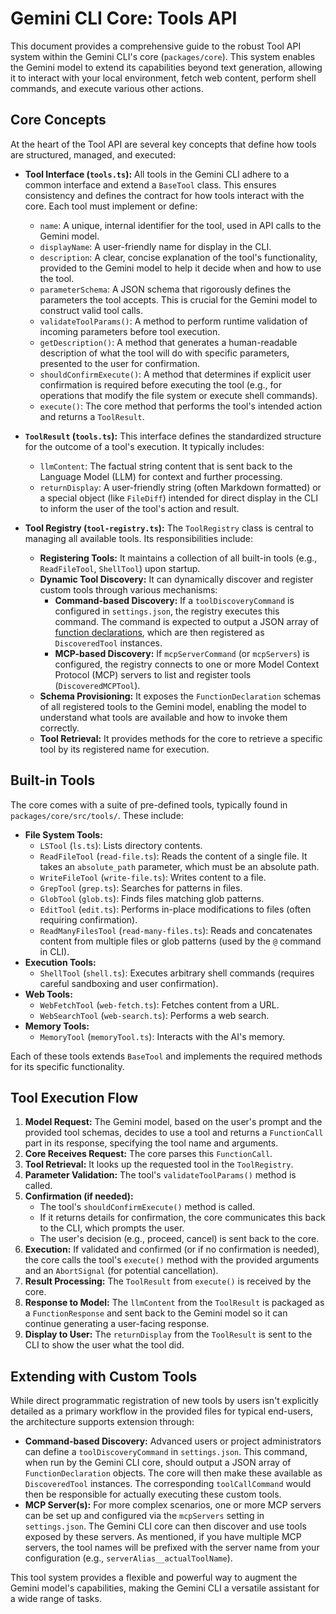 # Gemini CLI Core: Tools API

This document provides a comprehensive guide to the robust Tool API system within the Gemini CLI's core (`packages/core`). This system enables the Gemini model to extend its capabilities beyond text generation, allowing it to interact with your local environment, fetch web content, perform shell commands, and execute various other actions.

## Core Concepts

At the heart of the Tool API are several key concepts that define how tools are structured, managed, and executed:

-   **Tool Interface (`tools.ts`):** All tools in the Gemini CLI adhere to a common interface and extend a `BaseTool` class. This ensures consistency and defines the contract for how tools interact with the core. Each tool must implement or define:
    -   `name`: A unique, internal identifier for the tool, used in API calls to the Gemini model.
    -   `displayName`: A user-friendly name for display in the CLI.
    -   `description`: A clear, concise explanation of the tool's functionality, provided to the Gemini model to help it decide when and how to use the tool.
    -   `parameterSchema`: A JSON schema that rigorously defines the parameters the tool accepts. This is crucial for the Gemini model to construct valid tool calls.
    -   `validateToolParams()`: A method to perform runtime validation of incoming parameters before tool execution.
    -   `getDescription()`: A method that generates a human-readable description of what the tool will do with specific parameters, presented to the user for confirmation.
    -   `shouldConfirmExecute()`: A method that determines if explicit user confirmation is required before executing the tool (e.g., for operations that modify the file system or execute shell commands).
    -   `execute()`: The core method that performs the tool's intended action and returns a `ToolResult`.

-   **`ToolResult` (`tools.ts`):** This interface defines the standardized structure for the outcome of a tool's execution. It typically includes:
    -   `llmContent`: The factual string content that is sent back to the Language Model (LLM) for context and further processing.
    -   `returnDisplay`: A user-friendly string (often Markdown formatted) or a special object (like `FileDiff`) intended for direct display in the CLI to inform the user of the tool's action and result.

-   **Tool Registry (`tool-registry.ts`):** The `ToolRegistry` class is central to managing all available tools. Its responsibilities include:
    -   **Registering Tools:** It maintains a collection of all built-in tools (e.g., `ReadFileTool`, `ShellTool`) upon startup.
    -   **Dynamic Tool Discovery:** It can dynamically discover and register custom tools through various mechanisms:
        -   **Command-based Discovery:** If a `toolDiscoveryCommand` is configured in `settings.json`, the registry executes this command. The command is expected to output a JSON array of [function declarations](https://ai.google.dev/gemini-api/docs/function-calling#function-declarations), which are then registered as `DiscoveredTool` instances.
        -   **MCP-based Discovery:** If `mcpServerCommand` (or `mcpServers`) is configured, the registry connects to one or more Model Context Protocol (MCP) servers to list and register tools (`DiscoveredMCPTool`).
    -   **Schema Provisioning:** It exposes the `FunctionDeclaration` schemas of all registered tools to the Gemini model, enabling the model to understand what tools are available and how to invoke them correctly.
    -   **Tool Retrieval:** It provides methods for the core to retrieve a specific tool by its registered name for execution.

## Built-in Tools

The core comes with a suite of pre-defined tools, typically found in `packages/core/src/tools/`. These include:

- **File System Tools:**
  - `LSTool` (`ls.ts`): Lists directory contents.
  - `ReadFileTool` (`read-file.ts`): Reads the content of a single file. It takes an `absolute_path` parameter, which must be an absolute path.
  - `WriteFileTool` (`write-file.ts`): Writes content to a file.
  - `GrepTool` (`grep.ts`): Searches for patterns in files.
  - `GlobTool` (`glob.ts`): Finds files matching glob patterns.
  - `EditTool` (`edit.ts`): Performs in-place modifications to files (often requiring confirmation).
  - `ReadManyFilesTool` (`read-many-files.ts`): Reads and concatenates content from multiple files or glob patterns (used by the `@` command in CLI).
- **Execution Tools:**
  - `ShellTool` (`shell.ts`): Executes arbitrary shell commands (requires careful sandboxing and user confirmation).
- **Web Tools:**
  - `WebFetchTool` (`web-fetch.ts`): Fetches content from a URL.
  - `WebSearchTool` (`web-search.ts`): Performs a web search.
- **Memory Tools:**
  - `MemoryTool` (`memoryTool.ts`): Interacts with the AI's memory.

Each of these tools extends `BaseTool` and implements the required methods for its specific functionality.

## Tool Execution Flow

1.  **Model Request:** The Gemini model, based on the user's prompt and the provided tool schemas, decides to use a tool and returns a `FunctionCall` part in its response, specifying the tool name and arguments.
2.  **Core Receives Request:** The core parses this `FunctionCall`.
3.  **Tool Retrieval:** It looks up the requested tool in the `ToolRegistry`.
4.  **Parameter Validation:** The tool's `validateToolParams()` method is called.
5.  **Confirmation (if needed):**
    - The tool's `shouldConfirmExecute()` method is called.
    - If it returns details for confirmation, the core communicates this back to the CLI, which prompts the user.
    - The user's decision (e.g., proceed, cancel) is sent back to the core.
6.  **Execution:** If validated and confirmed (or if no confirmation is needed), the core calls the tool's `execute()` method with the provided arguments and an `AbortSignal` (for potential cancellation).
7.  **Result Processing:** The `ToolResult` from `execute()` is received by the core.
8.  **Response to Model:** The `llmContent` from the `ToolResult` is packaged as a `FunctionResponse` and sent back to the Gemini model so it can continue generating a user-facing response.
9.  **Display to User:** The `returnDisplay` from the `ToolResult` is sent to the CLI to show the user what the tool did.

## Extending with Custom Tools

While direct programmatic registration of new tools by users isn't explicitly detailed as a primary workflow in the provided files for typical end-users, the architecture supports extension through:

- **Command-based Discovery:** Advanced users or project administrators can define a `toolDiscoveryCommand` in `settings.json`. This command, when run by the Gemini CLI core, should output a JSON array of `FunctionDeclaration` objects. The core will then make these available as `DiscoveredTool` instances. The corresponding `toolCallCommand` would then be responsible for actually executing these custom tools.
- **MCP Server(s):** For more complex scenarios, one or more MCP servers can be set up and configured via the `mcpServers` setting in `settings.json`. The Gemini CLI core can then discover and use tools exposed by these servers. As mentioned, if you have multiple MCP servers, the tool names will be prefixed with the server name from your configuration (e.g., `serverAlias__actualToolName`).

This tool system provides a flexible and powerful way to augment the Gemini model's capabilities, making the Gemini CLI a versatile assistant for a wide range of tasks.
